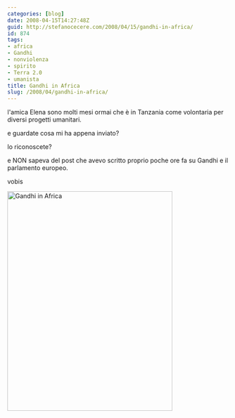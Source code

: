```yaml
---
categories: [blog]
date: 2008-04-15T14:27:48Z
guid: http://stefanocecere.com/2008/04/15/gandhi-in-africa/
id: 874
tags:
- africa
- Gandhi
- nonviolenza
- spirito
- Terra 2.0
- umanista
title: Gandhi in Africa
slug: /2008/04/gandhi-in-africa/
---
```


l'amica Elena sono molti mesi ormai che è in Tanzania come volontaria per diversi progetti umanitari.
  
e guardate cosa mi ha appena inviato?
  
lo riconoscete?

e NON sapeva del post che avevo scritto proprio poche ore fa su Gandhi e il parlamento europeo.

vobis

[<img src="http://farm4.static.flickr.com/3185/2415548087_e714d734b0.jpg" width="375" height="500" alt="Gandhi in Africa" />](http://www.flickr.com/photos/krur/2415548087/ "Gandhi in Africa di Humanist 2.0, su Flickr")